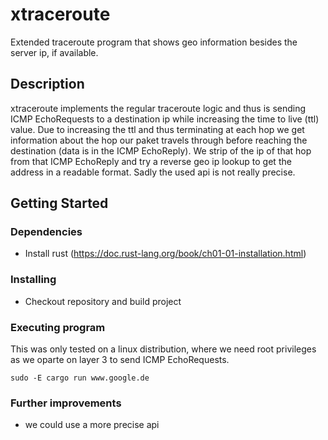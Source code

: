 # xtraceroute

Extended traceroute program that shows geo information besides the server ip, if available.

## Description

xtraceroute implements the regular traceroute logic and thus is sending ICMP EchoRequests to a destination ip while increasing the time to live (ttl) value. Due to increasing the ttl and thus terminating at each hop we get information about the hop our paket travels through before reaching the destination (data is in the ICMP EchoReply). We strip of the ip of that hop from that ICMP EchoReply and try a reverse geo ip lookup to get the address in a readable format. Sadly the used api is not really precise.

## Getting Started

### Dependencies

* Install rust (https://doc.rust-lang.org/book/ch01-01-installation.html)

### Installing

* Checkout repository and build project

### Executing program

This was only tested on a linux distribution, where we need root privileges as we oparte on layer 3 to send ICMP EchoRequests.

```
sudo -E cargo run www.google.de
```


### Further improvements
* we could use a more precise api
